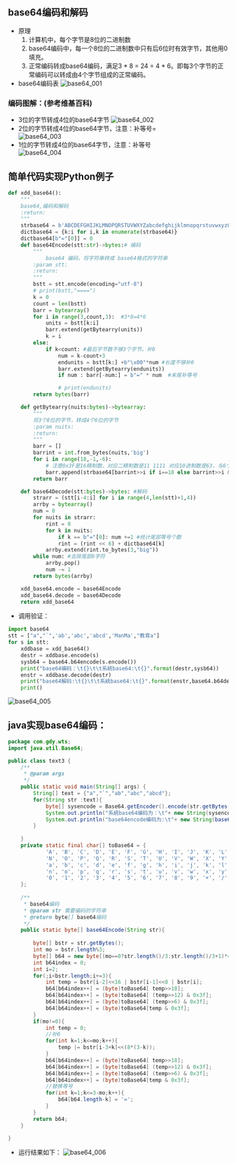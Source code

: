 ## base64编码和解码
* 原理
    1. 计算机中，每个字节是8位的二进制数
    2. base64编码中，每一个8位的二进制数中只有后6位时有效字节，其他用0填充。
    3. 正常编码转成base64编码，满足3 * 8 = 24 = 4 * 6。即每3个字节的正常编码可以转成由4个字节组成的正常编码。
* base64编码表
![base64_001](https://raw.githubusercontent.com/1263351411/xdd.github.io/master/img/python/base64_001.jpg)  
### 编码图解：(参考维基百科)
* 3位的字节转成4位的base64字节
![base64_002](https://raw.githubusercontent.com/1263351411/xdd.github.io/master/img/python/base64_002.jpg)  
* 2位的字节转成4位的base64字节，注意：补等号=  
![base64_003](https://raw.githubusercontent.com/1263351411/xdd.github.io/master/img/python/base64_003.jpg)   
* 1位的字节转成4位的base64字节，注意：补等号  
![base64_004](https://raw.githubusercontent.com/1263351411/xdd.github.io/master/img/python/base64_004.jpg) 

## 简单代码实现Python例子
````python
def xdd_base64():
    """
    base64,编码和解码
    :return:
    """
    strbase64 = b'ABCDEFGHIJKLMNOPQRSTUVWXYZabcdefghijklmnopqrstuvwxyz0123456789+/'
    dictbase64 = {k:i for i,k in enumerate(strbase64)}
    dictbase64[b"="[0]] = 0
    def base64Encode(stt:str)->bytes:# 编码
        """
            base64 编码，将字符串转成 base64格式的字符串
        :param stt:
        :return:
        """
        bstt = stt.encode(encoding="utf-8")
        # print(bstt,"====")
        k = 0
        count = len(bstt)
        barr = bytearray()
        for i in range(3,count,3):  #3*8=4*6
            units = bstt[k:i]
            barr.extend(getBytearry(units))
            k = i
        else:
            if k<count: #最后字节数不够3个字节。补0
                num = k-count+3
                endunits = bstt[k:] +b"\x00"*num #长度不够补0
                barr.extend(getBytearry(endunits))
                if num : barr[-num:] = b"=" * num  #末尾补等号

                # print(endunits)
        return bytes(barr)

    def getBytearry(nuits:bytes)->bytearray:
        """
        将3个8位的字节，转成4个6位的字节
        :param nuits:
        :return:
        """
        barr = []
        barrint = int.from_bytes(nuits,'big')
        for i in range(18,-1,-6):
            # 注意0x3F是16精制数，对应二精制数是11 1111 对应10进制数是63，与6个1的二进制数做与运算，相当于支取最后6个二进制数
            barr.append(strbase64[barrint>>i if i==18 else barrint>>i & 0x3F])
        return barr

    def base64Decode(stt:bytes)->bytes: #解码
        strarr = (stt[i-4:i] for i in range(4,len(stt)+1,4))
        arrby = bytearray()
        num = 0
        for nuits in strarr:
            rint = 0
            for k in nuits:
                if k == b"="[0]: num +=1 #统计尾部等号个数
                rint = (rint << 6) + dictbase64[k]
            arrby.extend(rint.to_bytes(3,"big"))
        while num: #去除尾部0字符
            arrby.pop()
            num -= 1
        return bytes(arrby)

    xdd_base64.encode = base64Encode
    xdd_base64.decode = base64Decode
    return xdd_base64
```` 
* 调用验证：
````python
import base64
stt = ["a","`",'ab','abc','abcd','ManMa',"教育a"]
for s in stt:
    xddbase = xdd_base64()
    destr = xddbase.encode(s)
    sysb64 = base64.b64encode(s.encode())
    print("base64编码：\t{}\t\t系統base64:\t{}".format(destr,sysb64))
    enstr = xddbase.decode(destr)
    print("base64解码:\t{}\t\t系統base64:\t{}".format(enstr,base64.b64decode(sysb64)))
    print()
````  
![base64_005](https://raw.githubusercontent.com/1263351411/xdd.github.io/master/img/python/base64_005.jpg)

## java实现base64编码：

````java
package com.gdy.wts;
import java.util.Base64;

public class text3 {
	/**
	 * @param args
	 */
	public static void main(String[] args) {
		String[] text = {"a","`","ab","abc","abcd"};
		for(String str :text){
			byte[] sysencode = Base64.getEncoder().encode(str.getBytes());
			System.out.println("系統base64编码为：\t"+ new String(sysencode));
			System.out.println("base64encode编码为:\t"+ new String(base64Encode(str)));
		}
		
	}
	private static final char[] toBase64 = {
            'A', 'B', 'C', 'D', 'E', 'F', 'G', 'H', 'I', 'J', 'K', 'L', 'M',
            'N', 'O', 'P', 'Q', 'R', 'S', 'T', 'U', 'V', 'W', 'X', 'Y', 'Z',
            'a', 'b', 'c', 'd', 'e', 'f', 'g', 'h', 'i', 'j', 'k', 'l', 'm',
            'n', 'o', 'p', 'q', 'r', 's', 't', 'u', 'v', 'w', 'x', 'y', 'z',
            '0', '1', '2', '3', '4', '5', '6', '7', '8', '9', '+', '/'
    };
	
	/**
	 * base64编码
	 * @param str 需要编码的字符串
	 * @return byte[] base64编码 
	 */
	public static byte[] base64Encode(String str){
		
		byte[] bstr = str.getBytes();
		int mo = bstr.length%3;
		byte[] b64 = new byte[(mo==0?str.length()/3:str.length()/3+1)*4];
		int b64index = 0;
		int i=2;
		for(;i<bstr.length;i+=3){
			int temp = bstr[i-2]<<16 | bstr[i-1]<<8 | bstr[i];
			b64[b64index++] = (byte)toBase64[ temp>>18];
			b64[b64index++] = (byte)toBase64[ (temp>>12) & 0x3f];
			b64[b64index++] = (byte)toBase64[ (temp>>6) & 0x3f];
			b64[b64index++] = (byte)toBase64[temp & 0x3f];
		}
		if(mo!=0){
			int temp = 0;
			//补0
			for(int k=1;k<=mo;k++){
				temp |= bstr[i-3+k]<<(8*(3-k));
			}
			b64[b64index++] = (byte)toBase64[ temp>>18];
			b64[b64index++] = (byte)toBase64[ (temp>>12) & 0x3f];
			b64[b64index++] = (byte)toBase64[ (temp>>6) & 0x3f];
			b64[b64index++] = (byte)toBase64[temp & 0x3f];
			//替换等号
			for(int k=1;k<=3-mo;k++){
				b64[b64.length-k] = '=';
			}
		}
		return b64;
	}

}
````
* 运行结果如下：
![base64_006](https://raw.githubusercontent.com/1263351411/xdd.github.io/master/img/python/base64_006.jpg)
